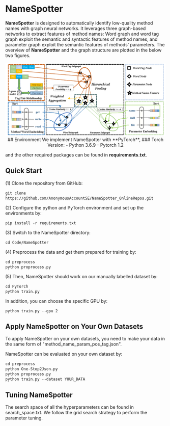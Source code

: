 # NameSpotter
**NameSpotter** is designed to automatically identify low-quality method names with graph neural networks. It leverages three graph-based networks to extract features of method names: Word graph and word tag graph exploit the semantic and syntactic features of method names, and parameter graph exploit the semantic features of methods’ parameters. The overview of **NameSpotter** and the graph structure are plotted in the below two figures. 
<p align="center"><img src="Approach_version3.png" alt="logo" width="800px" />
## Environment  
We implement NameSpotter with **PyTorch**, 
### Torch Version:
- Python 3.6.9
- Pytorch 1.2

and the other required packages can be found in **requirements.txt**.



## Quick Start
(1) Clone the repository from GitHub:
```
git clone https://github.com/AnonymousAccountSE/NameSpotter_OnlineRepos.git
```

(2) Configure the python and PyTorch environment and set up the environments by:
```
pip install -r requirements.txt
```

(3) Switch to the NameSpotter directory:
```
cd Code/NameSpotter
```
(4) Preprocess the data and get them prepared for training by:
```
cd preprocess
python proprocess.py
```
(5) Then, NameSpotter should work on our manually labelled dataset by:
```
cd PyTorch
python train.py
```
In addition, you can choose the specific GPU by:
```
python train.py --gpu 2
```

## Apply NameSpotter on Your Own Datasets

To apply NameSpotter on your own datasets, you need to make your data in the same form of "method_name_param_pos_tag.json".

NameSpotter can be evaluated on your own dataset by: 
``` 
cd preprocess
python One-Stop2Json.py
python proprocess.py
python train.py --dataset YOUR_DATA
```

## Tuning NameSpotter

The search space of all the hyperparameters can be found in search_space.txt. We follow the grid search strategy to perform the parameter tuning.




